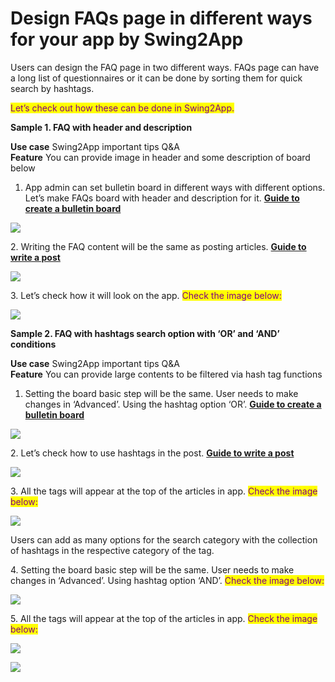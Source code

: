 # Design FAQs page in different ways for your app by Swing2App

Users can design the FAQ page in two different ways. FAQs page can have a long list of questionnaires or it can be done by sorting them for quick search by hashtags.

<mark style="color:purple;">Let’s check out how these can be done in Swing2App.</mark>&#x20;



**Sample 1. FAQ with header and description**

**Use case**  Swing2App important tips Q\&A\
**Feature**  You can provide image in header and some description of board below&#x20;



1. App admin can set bulletin board in different ways with different options. Let’s make FAQs board with header and description for it. [**Guide to create a bulletin board**](../appmanage/board/create-bulletinboard.md)

![](https://support.swing2app.com/wp-content/uploads/2020/08/Mag-3-%E2%80%93-4.png)

2\. Writing the FAQ content will be the same as posting articles. [**Guide to write a post**](../appmanage/board/post-write.md)

![](https://support.swing2app.com/wp-content/uploads/2020/08/Mag-3-%E2%80%93-7.png)

3\. Let’s check how it will look on the app. <mark style="color:purple;">Check the image below:</mark>

![](https://support.swing2app.com/wp-content/uploads/2020/08/Hotel-%E2%80%93-3.png)



**Sample 2. FAQ with hashtags search option with ‘OR’ and ‘AND’ conditions**

**Use case**  Swing2App important tips Q\&A\
**Feature**  You can provide large contents to be filtered via hash tag functions



1. Setting the board basic step will be the same. User needs to make changes in ‘Advanced’. Using the hashtag option ‘OR’. [**Guide to create a bulletin board**](../appmanage/board/create-bulletinboard.md)

![](https://support.swing2app.com/wp-content/uploads/2020/08/Mag-3-%E2%80%93-5.png)

2\. Let’s check how to use hashtags in the post. [**Guide to write a post**](../appmanage/board/post-write.md)

![](https://support.swing2app.com/wp-content/uploads/2020/08/Mag-3-%E2%80%93-8.png)

3\. All the tags will appear at the top of the articles in app. <mark style="color:purple;">Check the image below:</mark>

![](https://support.swing2app.com/wp-content/uploads/2020/08/Coup-1-%E2%80%93-1.png)

Users can add as many options for the search category with the collection of hashtags in the respective category of the tag.

4\. Setting the board basic step will be the same. User needs to make changes in ‘Advanced’. Using hashtag option ‘AND’. <mark style="color:purple;">Check the image below:</mark>

![](https://support.swing2app.com/wp-content/uploads/2020/08/Mag-3-%E2%80%93-6.png)

5\. All the tags will appear at the top of the articles in app. <mark style="color:purple;">Check the image below:</mark>

![](https://support.swing2app.com/wp-content/uploads/2020/08/Coup-1-%E2%80%93-2.png)

![](https://support.swing2app.com/wp-content/uploads/2020/08/Hotel-%E2%80%93-4.png)
